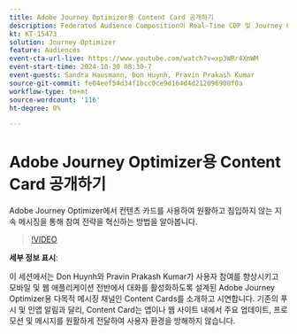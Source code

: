 ```yaml
---
title: Adobe Journey Optimizer용 Content Card 공개하기
description: Federated Audience Composition이 Real-Time CDP 및 Journey Optimizer을 통해 대상 큐레이션 및 활성화에 대한 포괄적인 접근 방식을 제공하는 방법에 대해 알아봅니다.
kt: KT-15473
solution: Journey Optimizer
feature: Audiences
event-cta-url-live: https://www.youtube.com/watch?v=xp3WRr4XmWM
event-start-time: 2024-10-30 08:30-7
event-guests: Sandra Hausmann, Don Huynh, Pravin Prakash Kumar
source-git-commit: fe04eef54d34f1bcc0ce9d164d4d212096908f0a
workflow-type: tm+mt
source-wordcount: '116'
ht-degree: 0%

---
```


# Adobe Journey Optimizer용 Content Card 공개하기

Adobe Journey Optimizer에서 컨텐츠 카드를 사용하여 원활하고 침입하지 않는 지속 메시징을 통해 참여 전략을 혁신하는 방법을 알아봅니다.

>[!VIDEO](https://video.tv.adobe.com/v/3436281/?quality=12&learn=on)

**세부 정보 표시**:

이 세션에서는 Don Huynh와 Pravin Prakash Kumar가 사용자 참여를 향상시키고 모바일 및 웹 애플리케이션 전반에서 대화를 활성화하도록 설계된 Adobe Journey Optimizer용 다목적 메시징 채널인 Content Cards를 소개하고 시연합니다. 기존의 푸시 및 인앱 알림과 달리, Content Card는 앱이나 웹 사이트 내에서 주요 업데이트, 프로모션 및 메시지를 원활하게 전달하여 사용자 환경을 방해하지 않습니다.

